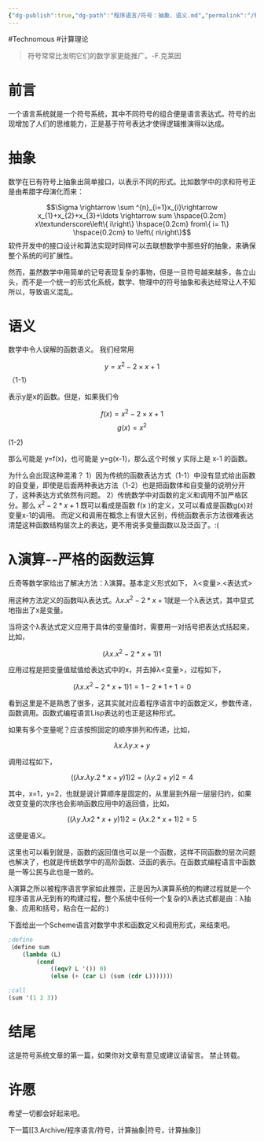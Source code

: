```yaml
---
{"dg-publish":true,"dg-path":"程序语言/符号：抽象、语义.md","permalink":"/程序语言/符号：抽象、语义/","created":"2023-03-05T15:30:35.000+08:00","updated":"2023-12-07T21:12:48.000+08:00"}
---
```


#Technomous #计算理论

> 符号常常比发明它们的数学家更能推广。-F.克莱因

# 前言

一个语言系统就是一个符号系统，其中不同符号的组合便是语言表达式。符号的出现增加了人们的思维能力，正是基于符号表达才使得逻辑推演得以达成。

# 抽象

数学在已有符号上抽象出简单接口，以表示不同的形式。比如数学中的求和符号正是由希腊字母演化而来：

$$\Sigma \rightarrow \sum ^{n}_{i=1}x_{i}\rightarrow x_{1}+x_{2}+x_{3}+\ldots \rightarrow sum \hspace{0.2cm} x\textunderscore\left\{ i\right\} \hspace{0.2cm} from\{ i= 1\} \hspace{0.2cm} to \left\{ n\right\}$$ 
软件开发中的接口设计和算法实现时同样可以去联想数学中那些好的抽象，来确保整个系统的可扩展性。

然而，虽然数学中用简单的记号表现复杂的事物，但是一旦符号越来越多，各立山头，而不是一个统一的形式化系统，数学、物理中的符号抽象和表达经常让人不知所以，导致语义混乱。

# 语义

数学中令人误解的函数语义。
我们经常用

$$y=x^{2}-2\times x+1$$
（1-1）

表示y是x的函数。但是，如果我们令

$$f\left( x\right) =x^{2}-2\times x+1$$
$$g\left( x\right) =x^{2}$$

 (1-2)

那么可能是 y=f(x)，也可能是 y=g(x-1)，那么这个时候 y 实际上是 x-1 的函数。

为什么会出现这种混淆？
1）因为传统的函数表达方式（1-1）中没有显式给出函数的自变量，即使是后面两种表达方法（1-2）也是把函数体和自变量的说明分开了，这种表达方式依然有问题。
2）传统数学中对函数的定义和调用不加严格区分。那么 $x^2-2 *x+1$ 既可以看成是函数 f(x )的定义，又可以看成是函数g(x)对变量x-1的调用。
而定义和调用在概念上有很大区别，传统函数表示方法很难表达清楚这种函数结构层次上的表达，更不用说多变量函数以及泛函了。:(

# λ演算--严格的函数运算

丘奇等数学家给出了解决方法：λ演算。基本定义形式如下，
λ<变量>.<表达式>

用这种方法定义的函数叫λ表达式。$λx.x^2-2*x+1$就是一个λ表达式，其中显式地指出了x是变量。

当将这个λ表达式定义应用于具体的变量值时，需要用一对括号把表达式括起来，比如，

$$(λx.x^2-2*x+1)1$$

应用过程是把变量值赋值给表达式中的x，并去掉λ<变量>，过程如下，


$$(λx.x^2-2*x+1)1=1-2*1+1=0$$

看到这里是不是熟悉了很多，这其实就对应着程序语言中的函数定义，参数传递，函数调用。函数式编程语言Lisp表达的也正是这种形式。

如果有多个变量呢？应该按照固定的顺序排列和传递，比如，

$$λx.λy.x+y$$

调用过程如下，

$$((λx.λy.2*x+y) 1) 2 = (λy.2+y) 2 = 4$$

其中，x=1，y=2，也就是说计算顺序是固定的，从里层到外层一层层归约，如果改变变量的次序也会影响函数应用中的返回值，比如，

$$((λy.λx2*x+y) 1) 2 = (λx.2*x+1) 2 = 5$$

这便是语义。

这里也可以看到就是，函数的返回值也可以是一个函数，这样不同函数的层次问题也解决了，也就是传统数学中的高阶函数、泛函的表示。在函数式编程语言中函数是一等公民与此也是一致的。

λ演算之所以被程序语言学家如此推崇，正是因为λ演算系统的构建过程就是一个程序语言从无到有的构建过程，整个系统中任何一个复杂的λ表达式都是由：λ抽象、应用和括号，粘合在一起的:)

下面给出一个Scheme语言对数学中求和函数定义和调用形式，来结束吧。

``` scheme
;define
（define sum
	(lambda (L)
		(cond
			((eqv? L '()) 0)
			(else (+ (car L) (sum (cdr L))))))）

;call
(sum '(1 2 3))
```

# 结尾

这是符号系统文章的第一篇，如果你对文章有意见或建议请留言。
禁止转载。

# 许愿

希望一切都会好起来吧。

下一篇[[3.Archive/程序语言/符号，计算抽象\|符号，计算抽象]]